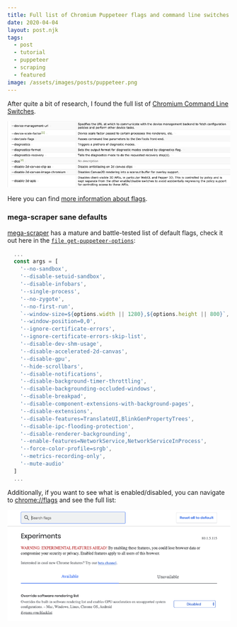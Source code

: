 ```yaml
---
title: Full list of Chromium Puppeteer flags and command line switches
date: 2020-04-04
layout: post.njk
tags:
  - post
  - tutorial
  - puppeteer
  - scraping
  - featured
image: /assets/images/posts/puppeteer.png
---
```


After quite a bit of research, I found the full list of [Chromium Command Line Switches](https://peter.sh/experiments/chromium-command-line-switches/).

![chromium-flags.png](/assets/images/posts/chromium-flags.png)

Here you can find [more information about flags](https://www.chromium.org/developers/how-tos/run-chromium-with-flags).

### mega-scraper sane defaults

[mega-scraper](https://github.com/christian-fei/mega-scraper/) has a mature and battle-tested list of default flags, check it out here in the [`file get-puppeteer-options`](https://github.com/christian-fei/mega-scraper/blob/master/lib/browser/get-puppeteer-options.js):

```js
  ...
  const args = [
    '--no-sandbox',
    '--disable-setuid-sandbox',
    '--disable-infobars',
    '--single-process',
    '--no-zygote',
    '--no-first-run',
    `--window-size=${options.width || 1280},${options.height || 800}`,
    '--window-position=0,0',
    '--ignore-certificate-errors',
    '--ignore-certificate-errors-skip-list',
    '--disable-dev-shm-usage',
    '--disable-accelerated-2d-canvas',
    '--disable-gpu',
    '--hide-scrollbars',
    '--disable-notifications',
    '--disable-background-timer-throttling',
    '--disable-backgrounding-occluded-windows',
    '--disable-breakpad',
    '--disable-component-extensions-with-background-pages',
    '--disable-extensions',
    '--disable-features=TranslateUI,BlinkGenPropertyTrees',
    '--disable-ipc-flooding-protection',
    '--disable-renderer-backgrounding',
    '--enable-features=NetworkService,NetworkServiceInProcess',
    '--force-color-profile=srgb',
    '--metrics-recording-only',
    '--mute-audio'
  ]
  ...
```

Additionally, if you want to see what is enabled/disabled, you can navigate to [chrome://flags](chrome://flags) and see the full list:

![chrome-flags.png](/assets/images/posts/chrome-flags.png)
